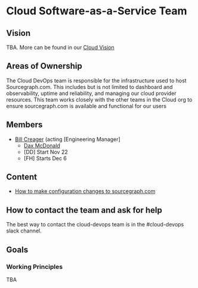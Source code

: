 # Cloud Software-as-a-Service Team

## Vision

TBA. More can be found in our [Cloud Vision](../../cloud/index.md#vision)

## Areas of Ownership

The Cloud DevOps team is responsible for the infrastructure used to host Sourcegraph.com. This includes but is not limited to dashboard and observability, uptime and reliability, and managing our cloud provider resources. This team works closely with the other teams in the Cloud org to ensure sourcegraph.com is available and functional for our users

## Members

- [Bill Creager](../../../../company/team/index.md#bill-creager) (acting [Engineering Manager]
  - [Dax McDonald](../../../../company/team/index.md#dax-mcdonald)
  - [DD] Start Nov 22
  - [FH] Starts Dec 6

## Content

- [How to make configuration changes to sourcegraph.com](./update_sourcegraph_website.md)

## How to contact the team and ask for help

The best way to contact the cloud-devops team is in the #cloud-devops slack channel.

## Goals

### Working Principles

TBA

